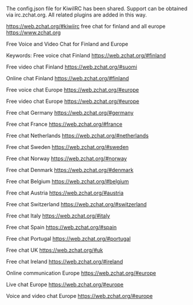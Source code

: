 The config.json file for KiwiIRC has been shared. Support can be obtained via irc.zchat.org. All related plugins are added in this way.

https://web.zchat.org/#kiwiirc
free chat for finland and all europe https://www.zchat.org 

Free Voice and Video Chat for Finland and Europe

Keywords:
Free voice chat Finland https://web.zchat.org/#finland

Free video chat Finland https://web.zchat.org/#suomi

Online chat Finland https://web.zchat.org/#finland

Free voice chat Europe https://web.zchat.org/#europe

Free video chat Europe https://web.zchat.org/#europe

Free chat Germany https://web.zchat.org/#germany

Free chat France https://web.zchat.org/#france

Free chat Netherlands https://web.zchat.org/#netherlands

Free chat Sweden https://web.zchat.org/#sweden

Free chat Norway https://web.zchat.org/#norway

Free chat Denmark https://web.zchat.org/#denmark

Free chat Belgium https://web.zchat.org/#belgium

Free chat Austria https://web.zchat.org/#austria

Free chat Switzerland https://web.zchat.org/#switzerland

Free chat Italy https://web.zchat.org/#italy

Free chat Spain https://web.zchat.org/#spain

Free chat Portugal https://web.zchat.org/#portugal

Free chat UK https://web.zchat.org/#uk

Free chat Ireland https://web.zchat.org/#ireland

Online communication Europe https://web.zchat.org/#europe

Live chat Europe https://web.zchat.org/#europe

Voice and video chat Europe https://web.zchat.org/#europe


















